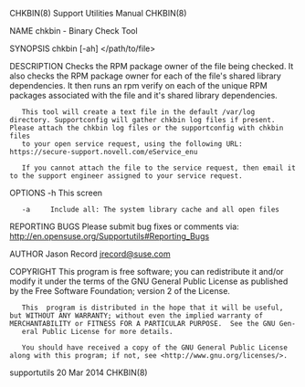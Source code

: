 CHKBIN(8)                                                                                  Support Utilities Manual                                                                                 CHKBIN(8)



NAME
       chkbin - Binary Check Tool

SYNOPSIS
       chkbin [-ah] </path/to/file>

DESCRIPTION
       Checks  the RPM package owner of the file being checked. It also checks the RPM package owner for each of the file's shared library dependencies. It then runs an rpm verify on each of the unique RPM
       packages associated with the file and it's shared library dependencies.

       This tool will create a text file in the default /var/log directory. Supportconfig will gather chkbin log files if present. Please attach the chkbin log files or the supportconfig with chkbin  files
       to your open service request, using the following URL: https://secure-support.novell.com/eService_enu

       If you cannot attach the file to the service request, then email it to the support engineer assigned to your service request.

OPTIONS
       -h     This screen

       -a     Include all: The system library cache and all open files

REPORTING BUGS
       Please submit bug fixes or comments via: http://en.opensuse.org/Supportutils#Reporting_Bugs

AUTHOR
       Jason Record <jrecord@suse.com>

COPYRIGHT
       This program is free software; you can redistribute it and/or modify it under the terms of the GNU General Public License as published by the Free Software Foundation; version 2 of the License.

       This  program is distributed in the hope that it will be useful, but WITHOUT ANY WARRANTY; without even the implied warranty of MERCHANTABILITY or FITNESS FOR A PARTICULAR PURPOSE.  See the GNU Gen-
       eral Public License for more details.

       You should have received a copy of the GNU General Public License along with this program; if not, see <http://www.gnu.org/licenses/>.



supportutils                                                                                     20 Mar 2014                                                                                        CHKBIN(8)
